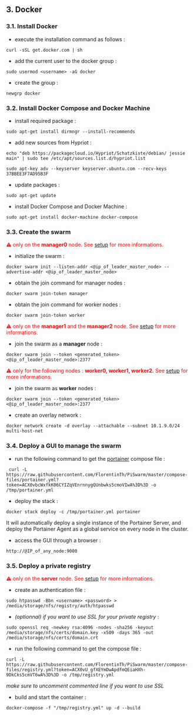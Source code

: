 ## 3. Docker

### 3.1. Install Docker

* execute the installation command as follows :
```
curl -sSL get.docker.com | sh
```
* add the current user to the docker group : 
```
sudo usermod <username> -aG docker 
```
* create the group :
```
newgrp docker
```

### 3.2. Install Docker Compose and Docker Machine

* install required package : 
```
sudo apt-get install dirmngr --install-recommends
```
* add new sources from Hypriot : 
```
echo "deb https://packagecloud.io/Hypriot/Schatzkiste/debian/ jessie main" | sudo tee /etc/apt/sources.list.d/hypriot.list

sudo apt-key adv --keyserver keyserver.ubuntu.com --recv-keys 37BBEE3F7AD95B3F
```
* update packages : 
```
sudo apt-get update
```
* install Docker Compose and Docker Machine :
```
sudo apt-get install docker-machine docker-compose
```

### 3.3. Create the swarm

<span style="color:red">⚠ only on the </span> **<span style="color:red">manager0</span>**<span style="color:red"> node. See [setup](https://github.com/FlorentinTh/PiSwarm#setup) for more informations.</span>

* initialize the swarm :
```
docker swarm init --listen-addr <@ip_of_leader_master_node> --advertise-addr <@ip_of_leader_master_node>
```

* obtain the join command for manager nodes :
```
docker swarm join-token manager
```
* obtain the join command for worker nodes :
```
docker swarm join-token worker
```

<span style="color:red">⚠ only on the </span> **<span style="color:red">manager1</span>** <span style="color:red">and the</span> **<span style="color:red">manager2</span>**<span style="color:red"> node. See [setup](https://github.com/FlorentinTh/PiSwarm#setup) for more informations.</span>

* join the swarm as a **manager** node :
```
docker swarm join --token <generated_token> <@ip_of_leader_master_node>:2377
```

<span style="color:red">⚠ only for the following nodes : </span> **<span style="color:red">worker0, worker1, worker2.</span>** <span style="color:red">See [setup](https://github.com/FlorentinTh/PiSwarm#setup) for more informations.</span>

* join the swarm as **worker** nodes :
```
docker swarm join --token <generated_token> <@ip_of_leader_master_node>:2377
```

* create an overlay network : 
```
docker network create -d overlay --attachable --subnet 10.1.9.0/24 multi-host-net
```

### 3.4. Deploy a GUI to manage the swarm

* run the following command to get the [portainer](http://www.portainer.io/) compose file :
```
 curl -L https://raw.githubusercontent.com/FlorentinTh/PiSwarm/master/compose-files/portainer.yml?token=ACX0vbcWxfkK06CYIZqVEnrnnygQUnbwks5cmoVIwA%3D%3D -o /tmp/portainer.yml
```
* deploy the stack : 
```
docker stack deploy -c /tmp/portainer.yml portainer
```
It will automatically deploy a single instance of the Portainer Server, and deploy the Portainer Agent as a global service on every node in the cluster.

* access the GUI through a browser : 
```
http://@IP_of_any_node:9000
```

### 3.5. Deploy a private registry

<span style="color:red">⚠ only on the </span> **<span style="color:red">server</span>**<span style="color:red"> node. See [setup](https://github.com/FlorentinTh/PiSwarm#setup) for more informations.</span>

* create an authentication file :
```
sudo htpasswd -Bbn <username> <password> > /media/storage/nfs/registry/auth/htpasswd
```

* _(optionnal) if you want to use SSL for your private registry_ : 
```
sudo openssl req -newkey rsa:4096 -nodes -sha256 -keyout /media/storage/nfs/certs/domain.key -x509 -days 365 -out /media/storage/nfs/certs/domain.crt
```

* run the following command to get the compose file : 
```
curl -L https://raw.githubusercontent.com/FlorentinTh/PiSwarm/master/compose-files/registry.yml?token=ACX0vU_gfXEYmDwApdfmQEiaHXh-9DkCks5cmVT6wA%3D%3D -o /tmp/registry.yml
```
_make sure to uncomment commented line if you want to use SSL_

* build and start the container :
```
docker-compose -f "/tmp/registry.yml" up -d --build
```
